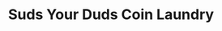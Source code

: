 ---
title: "Suds Your Duds Coin Laundry"
url: /milwaukee/suds-your-duds-coin-laundry-west-mitchell-street/
shop: laundry
---